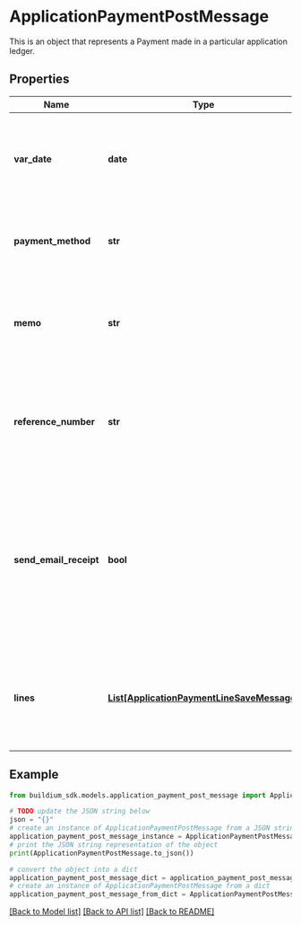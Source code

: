 # ApplicationPaymentPostMessage

This is an object that represents a Payment made in a particular application ledger.

## Properties

Name | Type | Description | Notes
------------ | ------------- | ------------- | -------------
**var_date** | **date** | The date of the transaction. The date must be formatted as YYYY-MM-DD. | 
**payment_method** | **str** | The payment method used for the transaction. | 
**memo** | **str** | Memo associated with the payment. The value cannot exceed 65 characters. | [optional] 
**reference_number** | **str** | The reference Number of the transaction. The value cannot exceed 30 characters. | [optional] 
**send_email_receipt** | **bool** | An indicator for whether to send an email receipt to the payee. If the payee does not have an email address set, no email will be sent. | 
**lines** | [**List[ApplicationPaymentLineSaveMessage]**](ApplicationPaymentLineSaveMessage.md) | A collection of line items included in the payment. At least one line item is required. | 

## Example

```python
from buildium_sdk.models.application_payment_post_message import ApplicationPaymentPostMessage

# TODO update the JSON string below
json = "{}"
# create an instance of ApplicationPaymentPostMessage from a JSON string
application_payment_post_message_instance = ApplicationPaymentPostMessage.from_json(json)
# print the JSON string representation of the object
print(ApplicationPaymentPostMessage.to_json())

# convert the object into a dict
application_payment_post_message_dict = application_payment_post_message_instance.to_dict()
# create an instance of ApplicationPaymentPostMessage from a dict
application_payment_post_message_from_dict = ApplicationPaymentPostMessage.from_dict(application_payment_post_message_dict)
```
[[Back to Model list]](../README.md#documentation-for-models) [[Back to API list]](../README.md#documentation-for-api-endpoints) [[Back to README]](../README.md)



